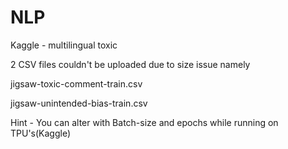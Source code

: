 # NLP

Kaggle - multilingual toxic 

2 CSV files couldn't be uploaded due to size issue namely 

jigsaw-toxic-comment-train.csv 

jigsaw-unintended-bias-train.csv
 
Hint - You can alter with Batch-size and epochs while running on TPU's(Kaggle)
